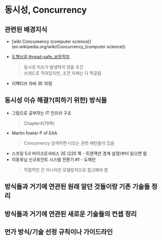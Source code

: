 # 동시성, Concurrency

## 관련된 배경지식  

* [wiki Concureency \(computer science\)](en.wikipedia.org/wiki/Concurrency_\(computer science\))  
* [도형님글 thread-safe_보장작업](http://egloos.zum.com/aploit/v/5724750)  
  > 동시성 이슈가 발생하지 않을 조건  
  > 쓰레드로 적혀있지만, 조건 자체는 다 똑같음  

* 이펙티브 자바 3E 10장  


## 동시성 이슈 해결?(피하기 위한) 방식들  
* 그림으로 공부하는 IT 인프라 구조  
  > Chapter4(79쪽)  
* Martin fowler P of EAA  
  > Concurrency 검색하면 나오는 관련 패턴들이 있음  
* 스프링 5.0 마이크로서비스 2E (220 쪽 - 트랜잭션 경계 설정)부터 읽으면 됨  
* 이동욱님 신규포인트 시스템 전환기 #1 - 도메인  
  > 직접적인 건 아니지만 모델링적으로 참고해야 함  
  

## 방식들과 거기에 연관된 원래 알던 것들이랑 기존 기술들 정리  


## 방식들과 거기에 연관된 새로운 기술들의 컨셉 정리  




## 먼가 방식/기술 선정 규칙이나 가이드라인  
